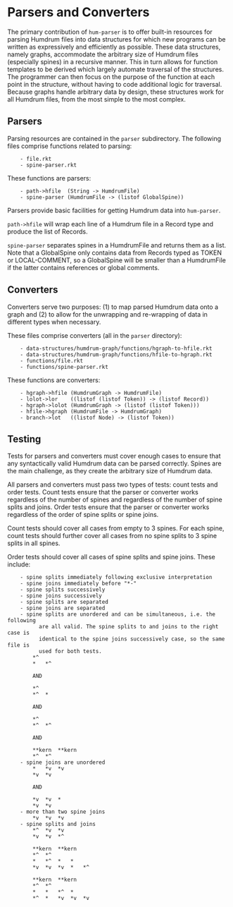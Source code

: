 # Parsers and Converters
The primary contribution of `hum-parser` is to offer built-in resources for
parsing Humdrum files into data structures for which new programs can be
written as expressively and efficiently as possible. These data structures,
namely graphs, accommodate the arbitrary size of Humdrum files (especially
spines) in a recursive manner. This in turn allows for function
templates to be derived which largely automate traversal of the structures.
The programmer can then focus on the purpose of the function at each point
in the structure, without having to code additional logic for traversal.
Because graphs handle arbitrary data by design, these structures
work for all Humdrum files, from the most simple to the most complex.

## Parsers
Parsing resources are contained in the `parser` subdirectory. The following
files comprise functions related to parsing:
```
	- file.rkt
	- spine-parser.rkt
```
These functions are parsers:
```
	- path->hfile  (String -> HumdrumFile)
	- spine-parser (HumdrumFile -> (listof GlobalSpine))
```
Parsers provide basic facilities for getting Humdrum data into `hum-parser`.

`path->hfile` will wrap each line of a Humdrum file in a Record type and produce
the list of Records.

`spine-parser` separates spines in a HumdrumFile and returns them as a list.
Note that a GlobalSpine only contains data from Records typed as TOKEN or
LOCAL-COMMENT, so a GlobalSpine will be smaller than a HumdrumFile if the latter
contains references or global comments.

## Converters
Converters serve two purposes: (1) to map parsed Humdrum data onto a graph and
(2) to allow for the unwrapping and re-wrapping of data in different types
when necessary.

These files comprise converters (all in the `parser` directory):
```
	- data-structures/humdrum-graph/functions/hgraph-to-hfile.rkt
	- data-structures/humdrum-graph/functions/hfile-to-hgraph.rkt
	- functions/file.rkt
	- functions/spine-parser.rkt
```
These functions are converters:
```
	- hgraph->hfile (HumdrumGraph -> HumdrumFile)
	- lolot->lor    ((listof (listof Token)) -> (listof Record))
	- hgraph->lolot (HumdrumGraph -> (listof (listof Token)))
	- hfile->hgraph (HumdrumFile -> HumdrumGraph)
	- branch->lot   ((listof Node) -> (listof Token))
```

## Testing
Tests for parsers and converters must cover enough cases to ensure that any
syntactically valid Humdrum data can be parsed correctly. Spines are the main
challenge, as they create the arbitrary size of Humdrum data.

All parsers and converters must pass two types of tests: count tests and order
tests. Count tests ensure that the parser or converter works regardless of the
number of spines and regardless of the number of spine splits and joins. Order
tests ensure that the parser or converter works regardless of the order of spine
splits or spine joins.

Count tests should cover all cases from empty to 3 spines. For each spine, count
tests should further cover all cases from no spine splits to 3 spine splits in
all spines.

Order tests should cover all cases of spine splits and spine joins. These
include:
```
	- spine splits immediately following exclusive interpretation
	- spine joins immediately before "*-"
	- spine splits successively
	- spine joins successively
	- spine splits are separated
	- spine joins are separated
	- spine splits are unordered and can be simultaneous, i.e. the following
          are all valid. The spine splits to and joins to the right case is
          identical to the spine joins successively case, so the same file is
          used for both tests.
		*^
		*	*^

		AND

		*^
		*^	*
		
		AND
		
		*^
		*^	*^
		
		AND
		
		**kern	**kern
		*^	*^
	- spine joins are unordered
		*	*v	*v
		*v	*v

		AND

		*v	*v	*
		*v	*v
	- more than two spine joins
		*v	*v	*v
	- spine splits and joins
		*^	*v	*v
		*v	*v	*^

		**kern	**kern
		*^	*^
		*	*^	*	*
		*v	*v	*v	*	*^

		**kern	**kern
		*^	*^
		*	*	*^	*
		*^	*	*v	*v	*v
```
